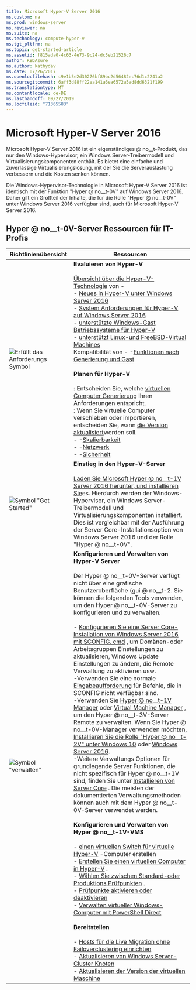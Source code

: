 ```yaml
---
title: Microsoft Hyper-V Server 2016
ms.custom: na
ms.prod: windows-server
ms.reviewer: na
ms.suite: na
ms.technology: compute-hyper-v
ms.tgt_pltfrm: na
ms.topic: get-started-article
ms.assetid: f815ada0-4c63-4e73-9c24-dc5eb21526c7
author: KBDAzure
ms.author: kathydav
ms.date: 07/26/2017
ms.openlocfilehash: c9e1b5e2d30276bf89bc2d56482ec76d1c2241a2
ms.sourcegitcommit: 6aff3d88ff22ea141a6ea6572a5ad8dd6321f199
ms.translationtype: MT
ms.contentlocale: de-DE
ms.lasthandoff: 09/27/2019
ms.locfileid: "71365583"
---
```

# <a name="microsoft-hyper-v-server-2016"></a>Microsoft Hyper-V Server 2016

Microsoft Hyper-V Server 2016 ist ein eigenständiges @ no__t-Produkt, das nur den Windows-Hypervisor, ein Windows Server-Treibermodell und Virtualisierungskomponenten enthält. Es bietet eine einfache und zuverlässige Virtualisierungslösung, mit der Sie die Serverauslastung verbessern und die Kosten senken können.

Die Windows-Hypervisor-Technologie in Microsoft Hyper-V Server 2016 ist identisch mit der Funktion "Hyper @ no__t-0V" auf Windows Server 2016. Daher gilt ein Großteil der Inhalte, die für die Rolle "Hyper @ no__t-0V" unter Windows Server 2016 verfügbar sind, auch für Microsoft Hyper-V Server 2016.

## <a name="hyper-v-server-resources-for-it-pros"></a>Hyper @ no__t-0V-Server Ressourcen für IT-Profis

|Richtlinienübersicht|Ressourcen|
|-|-|
|![Erfüllt das Anforderungs Symbol](media/All_Symbols_MeetsRequirements.png)|**Evaluieren von Hyper-V**<br /><br />[Übersicht über die Hyper-V-Technologie](hyper-v-technology-overview.md) von -   <br />- [Neues in Hyper-V unter Windows Server 2016](what-s-new-in-hyper-v-on-windows.md)<br />-   [System Anforderungen für Hyper-V auf Windows Server 2016](system-requirements-for-hyper-v-on-windows.md)<br />-   [unterstützte Windows-Gast Betriebssysteme für Hyper-V](supported-windows-guest-operating-systems-for-hyper-v-on-windows.md)<br />-   [unterstützt Linux-und FreeBSD-Virtual Machines](supported-linux-and-freebsd-virtual-machines-for-hyper-v-on-windows.md)<br />Kompatibilität von -   -[Funktionen nach Generierung und Gast](hyper-v-feature-compatibility-by-generation-and-guest.md)<br /><br />**Planen für Hyper-V**<br /><br />: Entscheiden Sie, welche [virtuellen Computer Generierung](plan/should-i-create-a-generation-1-or-2-virtual-machine-in-hyper-v.md) Ihren Anforderungen entspricht. <br/>: Wenn Sie virtuelle Computer verschieben oder importieren, entscheiden Sie, wann [die Version aktualisiert](deploy/upgrade-virtual-machine-version-in-hyper-v-on-windows-or-windows-server.md)werden soll. <br />- -[Skalierbarkeit](plan/plan-hyper-v-scalability-in-windows-server.md) <br />- -[Netzwerk](plan/plan-hyper-v-networking-in-windows-server.md) <br />- -[Sicherheit](plan/plan-hyper-v-security-in-windows-server.md)|
|![Symbol "Get Started"](media/All_Symbols_GetStarted.png)|**Einstieg in den Hyper-V-Server**<br /><br />[Laden Sie Microsoft Hyper @ no__t-1V Server 2016 herunter, und installieren Sie](https://www.microsoft.com/evalcenter/evaluate-hyper-v-server-2016)es. Hierdurch werden der Windows-Hypervisor, ein Windows Server-Treibermodell und Virtualisierungskomponenten installiert. Dies ist vergleichbar mit der Ausführung der Server Core-Installationsoption von Windows Server 2016 und der Rolle "Hyper @ no__t-0V".|
|![Symbol "verwalten"](media/All_Symbols_Administrator.png)|**Konfigurieren und Verwalten von Hyper-V Server**<br /><br />Der Hyper @ no__t-0V-Server verfügt nicht über eine grafische Benutzeroberfläche \(gui @ no__t-2. Sie können die folgenden Tools verwenden, um den Hyper @ no__t-0V-Server zu konfigurieren und zu verwalten.<br /><br />-   [Konfigurieren Sie eine Server Core-Installation von Windows Server 2016 mit SCONFIG. cmd](../../get-started/sconfig-on-ws2016.md) , um Domänen-oder Arbeitsgruppen Einstellungen zu aktualisieren, Windows Update Einstellungen zu ändern, die Remote Verwaltung zu aktivieren usw.<br />-Verwenden Sie eine normale [Eingabeaufforderung](../../administration/windows-commands/windows-commands.md) für Befehle, die in SCONFIG nicht verfügbar sind.<br />-Verwenden Sie [Hyper @ no__t-1V Manager](https://msdn.microsoft.com/virtualization/hyperv_on_windows/user_guide/remote_host_management) oder [Virtual Machine Manager](https://docs.microsoft.com/system-center/vmm) , um den Hyper @ no__t-3V-Server Remote zu verwalten. Wenn Sie Hyper @ no__t-0V-Manager verwenden möchten, [Installieren Sie die Rolle "Hyper @ no__t-2V" unter Windows 10](https://docs.microsoft.com/virtualization/hyper-v-on-windows/quick-start/enable-hyper-v) oder [Windows Server 2016](get-started/install-the-hyper-v-role-on-windows-server.md).<br />-Weitere Verwaltungs Optionen für grundlegende Server Funktionen, die nicht spezifisch für Hyper @ no__t-1V sind, finden Sie unter [Installieren von Server Core](../../get-started/getting-started-with-server-core.md) . Die meisten der dokumentierten Verwaltungsmethoden können auch mit dem Hyper @ no__t-0V-Server verwendet werden.<br /><br />**Konfigurieren und Verwalten von Hyper @ no__t-1V-VMS**<br /><br />-   [einen virtuellen Switch für virtuelle Hyper-V](get-started/create-a-virtual-switch-for-hyper-v-virtual-machines.md) -Computer erstellen<br />-   [Erstellen Sie einen virtuellen Computer in Hyper-V](get-started/create-a-virtual-machine-in-hyper-v.md) .<br />-   [Wählen Sie zwischen Standard-oder Produktions Prüfpunkten](manage/choose-between-standard-or-production-checkpoints-in-hyper-v.md) .<br />-   [Prüfpunkte aktivieren oder deaktivieren](manage/enable-or-disable-checkpoints-in-hyper-v.md)<br />-   [Verwalten virtueller Windows-Computer mit PowerShell Direct](manage/manage-windows-virtual-machines-with-powershell-direct.md) <br /><br />**Bereitstellen**<br /><br />-   [Hosts für die Live Migration ohne Failoverclustering einrichten](deploy/set-up-hosts-for-live-migration-without-failover-clustering.md)<br />- [Aktualisieren von Windows Server-Cluster Knoten](../../failover-clustering/cluster-operating-system-rolling-upgrade.md)<br />- [Aktualisieren der Version der virtuellen Maschine](deploy/upgrade-virtual-machine-version-in-hyper-v-on-windows-or-windows-server.md)<br />|
